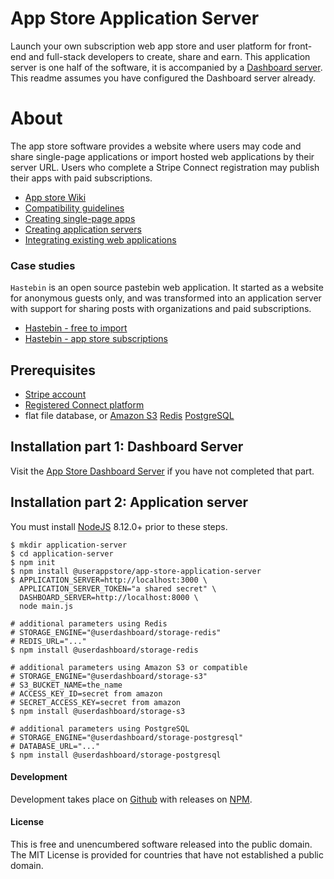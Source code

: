 # App Store Application Server

Launch your own subscription web app store and user platform for front-end and full-stack developers to create, share and earn.  This application server is one half of the software, it is accompanied by a [Dashboard server](https://github.com/userappstore/app-store-dashboard-server).  This readme assumes you have configured the Dashboard server already.

# About

The app store software provides a website where users may code and share single-page applications or import hosted web applications by their server URL.  Users who complete a Stripe Connect registration may publish their apps with paid subscriptions.

- [App store Wiki](https://github.com/userappstore/app-store-application-server/wiki)
- [Compatibility guidelines](https://github.com/userappstore/app-store-application-server/wiki/Compatibility-guidelines)
- [Creating single-page apps](https://github.com/userappstore/app-store-application-server/wiki/Creating-single-page-apps)
- [Creating application servers](https://github.com/userappstore/app-store-application-server/wiki/Creating-application-servers)
- [Integrating existing web applications](https://github.com/userappstore/dashboard/wiki/Integrating-existing-web-applications)

### Case studies 

`Hastebin` is an open source pastebin web application.  It started as a website for anonymous guests only, and was transformed into an application server with support for sharing posts with organizations and paid subscriptions.

- [Hastebin - free to import](https://github.com/userappstore/integration-examples/blob/master/hastebin/hastebin-app-store-free.md)
- [Hastebin - app store subscriptions](https://github.com/userappstore/integration-examples/blob/master/hastebin/hastebin-app-store-subscription.md)

## Prerequisites
- [Stripe account](https://stripe.com)
- [Registered Connect platform](https://stripe.com/connect)
- flat file database, or [Amazon S3](https://github.com/userdashboard/storage-s3) [Redis](https://github.com/userdashboard/storage-redis) [PostgreSQL](https://github.com/userdashboard/storage-postgresql) 

## Installation part 1: Dashboard Server

Visit the [App Store Dashboard Server](https://github.com/userappstore/app-store-dashboard-server) if you have not completed that part.

## Installation part 2: Application server

You must install [NodeJS](https://nodejs.org) 8.12.0+ prior to these steps.

    $ mkdir application-server
    $ cd application-server
    $ npm init
    $ npm install @userappstore/app-store-application-server
    $ APPLICATION_SERVER=http://localhost:3000 \
      APPLICATION_SERVER_TOKEN="a shared secret" \
      DASHBOARD_SERVER=http://localhost:8000 \
      node main.js

    # additional parameters using Redis
    # STORAGE_ENGINE="@userdashboard/storage-redis"
    # REDIS_URL="..."
    $ npm install @userdashboard/storage-redis
    
    # additional parameters using Amazon S3 or compatible
    # STORAGE_ENGINE="@userdashboard/storage-s3"
    # S3_BUCKET_NAME=the_name
    # ACCESS_KEY_ID=secret from amazon
    # SECRET_ACCESS_KEY=secret from amazon
    $ npm install @userdashboard/storage-s3

    # additional parameters using PostgreSQL
    # STORAGE_ENGINE="@userdashboard/storage-postgresql"
    # DATABASE_URL="..."
    $ npm install @userdashboard/storage-postgresql

#### Development

Development takes place on [Github](https://github.com/userappstore/app-store-dashboard-server) with releases on [NPM](https://www.npmjs.com/package/@userappstore/app-store-dashboard-server).

#### License

This is free and unencumbered software released into the public domain.  The MIT License is provided for countries that have not established a public domain.